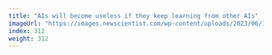 ```yaml
---
title: "AIs will become useless if they keep learning from other AIs"
imageUrl: "https://images.newscientist.com/wp-content/uploads/2023/06/16143310/SEI_160487397.jpg?width=788"
index: 312
weight: 312
---
```

